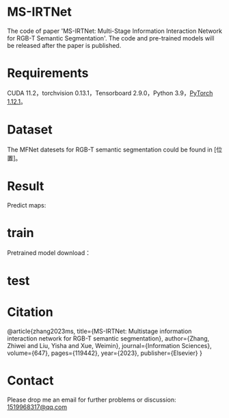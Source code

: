 # MS-IRTNet
The code of paper 'MS-IRTNet: Multi-Stage Information Interaction Network for RGB-T Semantic Segmentation'. The code and pre-trained models will be released after the paper is published.

# Requirements
CUDA 11.2，torchvision 0.13.1，Tensorboard 2.9.0，Python 3.9，[PyTorch 1.12.1](https://github.com/huaaaliu/RGBX_Semantic_Segmentation/tree/main)。

# Dataset
The MFNet datesets for RGB-T semantic segmentation could be found in [位置]。

# Result
Predict maps: 

# train

Pretrained model download：

# test 




# Citation
@article{zhang2023ms,
  title={MS-IRTNet: Multistage information interaction network for RGB-T semantic segmentation},
  author={Zhang, Zhiwei and Liu, Yisha and Xue, Weimin},
  journal={Information Sciences},
  volume={647},
  pages={119442},
  year={2023},
  publisher={Elsevier}
}

# Contact
Please drop me an email for further problems or discussion: 1519968317@qq.com
